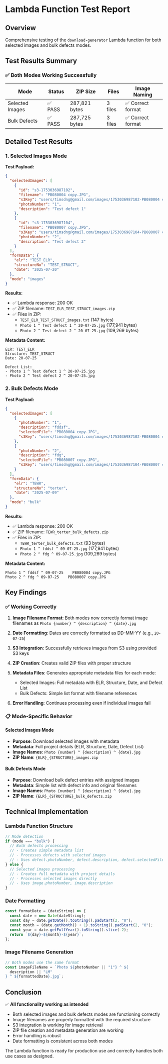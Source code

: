 # Lambda Function Test Report

## Overview

Comprehensive testing of the `download-generator` Lambda function for both selected images and bulk defects modes.

## Test Results Summary

### ✅ **Both Modes Working Successfully**

| Mode            | Status  | ZIP Size      | Files   | Image Naming      |
| --------------- | ------- | ------------- | ------- | ----------------- |
| Selected Images | ✅ PASS | 287,821 bytes | 3 files | ✅ Correct format |
| Bulk Defects    | ✅ PASS | 287,725 bytes | 3 files | ✅ Correct format |

## Detailed Test Results

### 1. Selected Images Mode

**Test Payload:**

```json
{
  "selectedImages": [
    {
      "id": "s3-1753036987102",
      "filename": "PB080004 copy.JPG",
      "s3Key": "users/timsdng@gmail.com/images/1753036987102-PB080004 copy.JPG",
      "photoNumber": "1",
      "description": "Test defect 1"
    },
    {
      "id": "s3-1753036987104",
      "filename": "PB080007 copy.JPG",
      "s3Key": "users/timsdng@gmail.com/images/1753036987104-PB080007 copy.JPG",
      "photoNumber": "2",
      "description": "Test defect 2"
    }
  ],
  "formData": {
    "elr": "TEST_ELR",
    "structureNo": "TEST_STRUCT",
    "date": "2025-07-20"
  },
  "mode": "images"
}
```

**Results:**

- ✅ Lambda response: 200 OK
- ✅ ZIP filename: `TEST_ELR_TEST_STRUCT_images.zip`
- ✅ Files in ZIP:
  - `TEST_ELR_TEST_STRUCT_images.txt` (147 bytes)
  - `Photo 1 ^ Test defect 1 ^ 20-07-25.jpg` (177,941 bytes)
  - `Photo 2 ^ Test defect 2 ^ 20-07-25.jpg` (109,269 bytes)

**Metadata Content:**

```
ELR: TEST_ELR
Structure: TEST_STRUCT
Date: 20-07-25

Defect List:
- Photo 1 ^ Test defect 1 ^ 20-07-25.jpg
- Photo 2 ^ Test defect 2 ^ 20-07-25.jpg
```

### 2. Bulk Defects Mode

**Test Payload:**

```json
{
  "selectedImages": [
    {
      "photoNumber": "1",
      "description": "fddsf",
      "selectedFile": "PB080004 copy.JPG",
      "s3Key": "users/timsdng@gmail.com/images/1753036987102-PB080004 copy.JPG"
    },
    {
      "photoNumber": "2",
      "description": "fdg",
      "selectedFile": "PB080007 copy.JPG",
      "s3Key": "users/timsdng@gmail.com/images/1753036987104-PB080007 copy.JPG"
    }
  ],
  "formData": {
    "elr": "TEWR",
    "structureNo": "terter",
    "date": "2025-07-09"
  },
  "mode": "bulk"
}
```

**Results:**

- ✅ Lambda response: 200 OK
- ✅ ZIP filename: `TEWR_terter_bulk_defects.zip`
- ✅ Files in ZIP:
  - `TEWR_terter_bulk_defects.txt` (93 bytes)
  - `Photo 1 ^ fddsf ^ 09-07-25.jpg` (177,941 bytes)
  - `Photo 2 ^ fdg ^ 09-07-25.jpg` (109,269 bytes)

**Metadata Content:**

```
Photo 1 ^ fddsf ^ 09-07-25    PB080004 copy.JPG
Photo 2 ^ fdg ^ 09-07-25    PB080007 copy.JPG
```

## Key Findings

### ✅ **Working Correctly**

1. **Image Filename Format**: Both modes now correctly format image filenames as `Photo {number} ^ {description} ^ {date}.jpg`

2. **Date Formatting**: Dates are correctly formatted as DD-MM-YY (e.g., `20-07-25`)

3. **S3 Integration**: Successfully retrieves images from S3 using provided S3 keys

4. **ZIP Creation**: Creates valid ZIP files with proper structure

5. **Metadata Files**: Generates appropriate metadata files for each mode:

   - Selected Images: Full metadata with ELR, Structure, Date, and Defect List
   - Bulk Defects: Simple list format with filename references

6. **Error Handling**: Continues processing even if individual images fail

### 📋 **Mode-Specific Behavior**

#### Selected Images Mode

- **Purpose**: Download selected images with metadata
- **Metadata**: Full project details (ELR, Structure, Date, Defect List)
- **Image Names**: `Photo {number} ^ {description} ^ {date}.jpg`
- **ZIP Name**: `{ELR}_{STRUCTURE}_images.zip`

#### Bulk Defects Mode

- **Purpose**: Download bulk defect entries with assigned images
- **Metadata**: Simple list with defect info and original filenames
- **Image Names**: `Photo {number} ^ {description} ^ {date}.jpg`
- **ZIP Name**: `{ELR}_{STRUCTURE}_bulk_defects.zip`

## Technical Implementation

### Lambda Function Structure

```javascript
// Mode detection
if (mode === "bulk") {
  // Bulk defects processing
  // - Creates simple metadata list
  // - Processes defects with selected images
  // - Uses defect.photoNumber, defect.description, defect.selectedFile
} else {
  // Selected images processing
  // - Creates full metadata with project details
  // - Processes selected images directly
  // - Uses image.photoNumber, image.description
}
```

### Date Formatting

```javascript
const formatDate = (dateString) => {
  const date = new Date(dateString);
  const day = date.getDate().toString().padStart(2, "0");
  const month = (date.getMonth() + 1).toString().padStart(2, "0");
  const year = date.getFullYear().toString().slice(-2);
  return `${day}-${month}-${year}`;
};
```

### Image Filename Generation

```javascript
// Both modes use the same format
const imageFileName = `Photo ${photoNumber || "1"} ^ ${
  description || "LM"
} ^ ${formattedDate}.jpg`;
```

## Conclusion

✅ **All functionality working as intended**

- Both selected images and bulk defects modes are functioning correctly
- Image filenames are properly formatted with the required structure
- S3 integration is working for image retrieval
- ZIP file creation and metadata generation are working
- Error handling is robust
- Date formatting is consistent across both modes

The Lambda function is ready for production use and correctly handles both use cases as designed.
